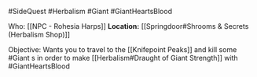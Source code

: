 #SideQuest #Herbalism #Giant #GiantHeartsBlood

Who: [[NPC - Rohesia Harps]]
**Location:** [[Springdoor#Shrooms & Secrets (Herbalism Shop)]]

Objective:
Wants you to travel to the [[Knifepoint Peaks]] and kill some #Giant s in order to make [[Herbalism#Draught of Giant Strength]] with #GiantHeartsBlood 
